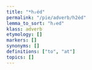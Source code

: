```yaml
---
title: "*h₂éd"
permalink: "/pie/adverb/h2éd"
lemma_to_sort: "h₂ed"
klass: adverb
etymology: []
markers: []
synonyms: []
definitions: ["to", "at"]
topics: []
---
```

